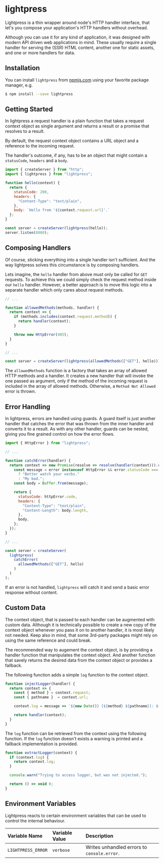 # lightpress

Lightpress is a thin wrapper around node's HTTP handler interface, that let's
you compose your application's HTTP handlers without overhead.

Although you can use it for any kind of application, it was designed with
modern API driven web applications in mind. These usually require a single
handler for serving the (SSR) HTML content, another one for static assets, and
one or more handlers for data.

## Installation

You can install `lightpress` from [npmjs.com](https://www.npmjs.com) using your
favorite package manager, e.g.

```bash
$ npm install --save lightpress
```

## Getting Started

In lightpress a request handler is a plain function that takes a request context
object as single argument and returns a result or a promise that resolves
to a result.

By default, the request context object contains a URL object and a reference to
the incoming request.

The handler's outcome, if any, has to be an object that might contain a
`statusCode`, `headers` and a `body`.

```js
import { createServer } from "http";
import { lightpress } from "lightpress";

function hello(context) {
  return {
    statusCode: 200,
    headers: {
      "Content-Type": "text/plain",
    },
    body: `Hello from '${context.request.url}'.`
  };
}

const server = createServer(lightpress(hello));
server.listen(8080);
```

## Composing Handlers

Of course, sticking everything into a single handler isn't sufficient. And the
way lightpress solves this circumstance is by composing handlers.

Lets imagine, the `hello` handler from above must only be called for `GET`
requests. To achieve this we could simply check the request method inside our
`hello` handler. However, a better approach is to move this logic into a
separate handler which only cares about request methods.

```js
// ...

function allowedMethods(methods, handler) {
  return context => {
    if (methods.includes(context.request.method)) {
      return handler(context);
    }

    throw new HttpError(405);
  }
}

// ...

const server = createServer(lightpress(allowedMethods(["GET"], hello)));
```

The `allowedMethods` function is a factory that takes an array of allowed HTTP
methods and a handler. It creates a new handler that will invoke the one passed
as argument, only if the method of the incoming request is included in the array
of allowed methods. Otherwise, a `Method Not Allowed` error is thrown.

## Error Handling

In lightpress, errors are handled using guards. A guard itself is just another
handler that catches the error that was thrown from the inner handler and
converts it to a result. As with any other handler, guards can be nested, giving
you fine grained control on how the error flows.

```js
import { HttpError } from "lightpress";

// ...

function catchError(handler) {
  return context => new Promise(resolve => resolve(handler(context))).catch(error => {
    const message = error instanceof HttpError && error.statusCode === 405
      ? "Better watch your verbs."
      : "My bad.";
    const body = Buffer.from(message);

    return {
      statusCode: httpError.code,
      headers: {
        "Content-Type": "text/plain",
        "Content-Length": body.length,
      },
      body,
    };
  });
}

// ...

const server = createServer(
  lightpress(
    catchError(
      allowedMethods(["GET"], hello)
    )
  )
);
```

If an error is not handled, `lightpress` will catch it and send a basic error
response without content.

## Custom Data

The context object, that is passed to each handler can be augmented with custom
data.  Although it is technically possible to create a new copy of the context
object whenever you pass it on to another handler, it is most likely not needed.
Keep also in mind, that some 3rd-party packages might rely on using the same
reference and could break.

The recommended way to augement the context object, is by providing a handler
function that manipulates the context object. And another function that savely
returns the desired data from the context object or provides a fallback.

The following function adds a simple `log` function to the context object.

```js
function injectLogger(handler) {
  return context => {
    const { method } = context.request;
    const { pathname }  = context.url;

    context.log = message => `${new Date()} [${method} ${pathname}]: ${message}`;

    return handler(context);
  }
}
```

The `log` function can be retrieved from the context using the following
function. If the `log` function doesn't exists a warning is printed and a
fallback implementation is provided.

```js
function extractLogger(context) {
  if (context.log) {
    return context.log;
  }

  console.warn("Trying to access logger, but was not injected.");

  return () => void 0;
}
```

## Environment Variables

Lightpress reacts to certain environment variables that can be used to control
the internal behaviour.

| Variable Name      | Variable Value | Description
|:-------------------|:---------------|:----------------------------------------
| `LIGHTPRESS_ERROR` | `verbose`      | Writes unhandled errors to `console.error`.
